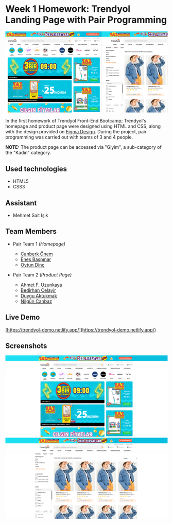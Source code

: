 # Week 1 Homework: Trendyol Landing Page with Pair Programming

![](./assets/images/pages.png)

In the first homework of Trendyol Front-End Bootcamp; Trendyol's homepage and product page were designed using HTML and CSS, along with the design provided on [Figma Design](https://www.figma.com/file/IwnhPC5WBglAFGc0MJ6wXj/Trendyol-Front-End-Bootcamp?node-id=0%3A1). During the project, pair programming was carried out with teams of 3 and 4 people.

**NOTE:** The product page can be accessed via "Giyim", a sub-category of the "Kadın" category.

## Used technologies

- HTML5
- CSS3

## Assistant

- Mehmet Sait Işık

## Team Members

- Pair Team 1 *(Homepage)*
  
  - [Canberk Önem](https://github.com/canberkonem)
  - [Enes Başpınar](https://github.com/baspinarenes)
  - [Oytun Dinç](https://github.com/oytundinc)

- Pair Team 2 *(Product Page)*
  - [Ahmet F. Uzunkaya](https://github.com/MihrimatriX)
  - [Bedirhan Celayir](https://github.com/rokasta12)
  - [Duygu Aktukmak](https://github.com/duyguaktukmak)
  - [Nilgün Canbaz](https://github.com/nilguncanbaz)

## Live Demo

[https://trendyol-demo.netlify.app/](https://trendyol-demo.netlify.app/)

## Screenshots

![](./assets/images/home-page.png)
![](./assets/images/product-page.png)
